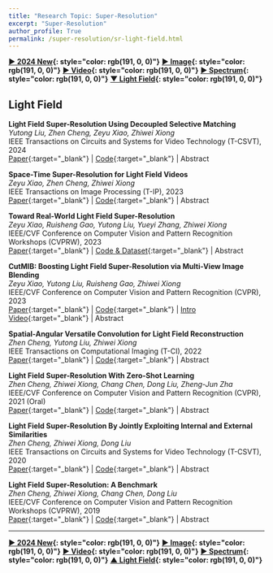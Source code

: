 ```yaml
---
title: "Research Topic: Super-Resolution"
excerpt: "Super-Resolution"
author_profile: True
permalink: /super-resolution/sr-light-field.html
---
```


**[▶ 2024 New](/super-resolution/2024-New){: style="color: rgb(191, 0, 0)"}**
**[▶ Image](/super-resolution/sr-image){: style="color: rgb(191, 0, 0)"}**
**[▶ Video](/super-resolution/sr-video){: style="color: rgb(191, 0, 0)"}**
**[▶ Spectrum](/super-resolution/sr-spectrum){: style="color: rgb(191, 0, 0)"}**
**[▼ Light Field](/super-resolution/sr-light-field){: style="color: rgb(191, 0, 0)"}**

## Light Field

**Light Field Super-Resolution Using Decoupled Selective Matching** <br>
_Yutong Liu, Zhen Cheng, Zeyu Xiao, Zhiwei Xiong_ <br>
<span><pub>IEEE Transactions on Circuits and Systems for Video Technology (T-CSVT), 2024</pub></span> <br>
[Paper](https://ieeexplore.ieee.org/abstract/document/10268449){:target="\_blank"} |
[Code](https://github.com/Yutong2022/DSMNet){:target="\_blank"} |
<a onclick='expandABS("liu23")'> Abstract </a>

<div style="display: none;" class=abs id="liu23"><br>
Non-local self-similarity has been well exploited in the single image super-resolution task as an effective prior. However, due to the difficulty of modeling the 4D correspondence globally, the potential of the non-local prior is less revealed for light field (LF) super-resolution. Meanwhile, existing non-local models only utilize the global spatial correspondence, but largely neglect the global geometric correspondence. To address the aforementioned problems, we propose a Decoupled Selective Matching Network (DSMNet) for LF super-resolution, by designing a novel selective matching mechanism to flexibly extract non-local information from specific 4D positions in an LF. Such a mechanism matches the reference patch with several auxiliary patches dynamically searched from predefined windows, which promotes efficiency while improving performance compared to the existing non-local models. Specifically, our DSMNet decouples the whole LF into Sub-Aperture Images (SAIs) and Epipolar Plane Images (EPIs). For each SAI patch, we separately perform the selective matching inside the current SAI and cross different SAIs to exploit the global spatial correspondence efficiently. For each EPI patch, we separately perform the selective matching in EPIs of different orientations to embed robust LF geometric information into features by enhancing EPI textures, which exploits the global geometric correspondence in an efficient manner. Comprehensive experiments validate that DSMNet outperforms state-of-the-art LF super-resolution methods both quantitatively and qualitatively.
</div>

**Space-Time Super-Resolution for Light Field Videos** <br>
_Zeyu Xiao, Zhen Cheng, Zhiwei Xiong_ <br>
<span><pub>IEEE Transactions on Image Processing (T-IP), 2023</pub></span> <br>
[Paper](https://ieeexplore.ieee.org/abstract/document/10225699/){:target="\_blank"} |
[Code](https://github.com/zeyuxiao1997/LFSTVSR){:target="\_blank"} |
<a onclick='expandABS("xiao23tip")'> Abstract </a>

<div style="display: none;" class=abs id="xiao23tip"><br>
Light field (LF) cameras suffer from a fundamental trade-off between spatial and angular resolutions. Additionally, due to the significant amount of data that needs to be recorded, the Lytro ILLUM, a modern LF camera, can only capture three frames per second. In this paper, we consider space-time super-resolution (SR) for LF videos, aiming at generating high-resolution and high-frame-rate LF videos from low-resolution and low-frame-rate observations. Extending existing space-time video SR methods to this task directly will meet two key challenges: 1) how to re-organize sub-aperture images (SAIs) efficiently and effectively given highly redundant LF videos, and 2) how to aggregate complementary information between multiple SAIs and frames considering the coherence in LF videos. To address the above challenges, we propose a novel framework for space-time super-resolving LF videos for the first time. First, we propose a novel Multi-Scale Dilated SAI Re-organization strategy for re-organizing SAIs into auxiliary view stacks with decreasing resolution as the Chebyshev distance in the angular dimension increases. In particular, the auxiliary view stack with original resolution preserves essential visual details, while the down-scaled view stacks capture long-range contextual information. Second, we propose the Multi-Scale Aggregated Feature extractor and the Angular-Assisted Feature Interpolation module to utilize and aggregate information from the spatial, angular, and temporal dimensions in LF videos. The former aggregates similar contents from different SAIs and frames for subsequent reconstruction in a disparity-free manner at the feature level, whereas the latter interpolates intermediate frames temporally by implicitly aggregating geometric information. Compared to other potential approaches, experimental results demonstrate that the reconstructed LF videos generated by our framework achieve higher reconstruction quality and better preserve the LF parallax structure and temporal consistency. The implementation code is available at https://github.com/zeyuxiao1997/LFSTVSR.

</div>

**Toward Real-World Light Field Super-Resolution** <br>
_Zeyu Xiao, Ruisheng Gao, Yutong Liu, Yueyi Zhang, Zhiwei Xiong_ <br>
<span><pub>IEEE/CVF Conference on Computer Vision and Pattern Recognition Workshops (CVPRW), 2023</pub></span> <br>
[Paper](https://openaccess.thecvf.com/content/CVPR2023W/LFNAT/papers/Xiao_Toward_Real-World_Light_Field_Super-Resolution_CVPRW_2023_paper.pdf){:target="\_blank"} |
[Code & Dataset](https://github.com/zeyuxiao1997/RealLFSR){:target="\_blank"} |
<a onclick='expandABS("xiao23cvprw")'> Abstract </a>

<div style="display: none;" class=abs id="xiao23cvprw"><br>
Deep learning has opened up new possibilities for light field super-resolution (SR), but existing methods trained on synthetic datasets with simple degradations (e.g., bicubic downsampling) suffer from poor performance when applied to complex real-world scenarios. To address this problem, we introduce LytroZoom, the first real-world light field SR dataset capturing paired low- and high-resolution light fields of diverse indoor and outdoor scenes using a Lytro ILLUM camera. Additionally, we propose the Omni-Frequency Projection Network (OFPNet), which decomposes the omni-frequency components and iteratively enhances them through frequency projection operations to address spatially variant degradation processes present in all frequency components. Experiments demonstrate that models trained on LytroZoom outperform those trained on synthetic datasets and are generalizable to diverse content and devices. Quantitative and qualitative evaluations verify the superiority of OFPNet. We believe this work will inspire future research in real-world light field SR.
</div>

**CutMIB: Boosting Light Field Super-Resolution via Multi-View Image Blending** <br>
_Zeyu Xiao, Yutong Liu, Ruisheng Gao, Zhiwei Xiong_ <br>
<span><pub>IEEE/CVF Conference on Computer Vision and Pattern Recognition (CVPR), 2023</pub></span> <br>
[Paper](https://openaccess.thecvf.com/content/CVPR2023/html/Xiao_CutMIB_Boosting_Light_Field_Super-Resolution_via_Multi-View_Image_Blending_CVPR_2023_paper.html){:target="\_blank"} |
[Code](https://github.com/zeyuxiao1997/CutMIB){:target="\_blank"} |
[Intro Video](https://www.youtube.com/watch?v=kcB94P5CWOc){:target="\_blank"} |
<a onclick='expandABS("xiao23cvpr")'> Abstract </a>

<div style="display: none;" class=abs id="xiao23cvpr"><br>
Data augmentation (DA) is an efficient strategy for improving the performance of deep neural networks. Recent DA strategies have demonstrated utility in single image super-resolution (SR). Little research has, however, focused on the DA strategy for light field SR, in which multi-view information utilization is required. For the first time in light field SR, we propose a potent DA strategy called CutMIB to improve the performance of existing light field SR networks while keeping their structures unchanged. Specifically, CutMIB first cuts low-resolution (LR) patches from each view at the same location. Then CutMIB blends all LR patches to generate the blended patch and finally pastes the blended patch to the corresponding regions of high-resolution light field views, and vice versa. By doing so, CutMIB enables light field SR networks to learn from implicit geometric information during the training stage. Experimental results demonstrate that CutMIB can improve the reconstruction performance and the angular consistency of existing light field SR networks. We further verify the effectiveness of CutMIB on real-world light field SR and light field denoising. The implementation code is available at https://github.com/zeyuxiao1997/CutMIB.
</div>

**Spatial-Angular Versatile Convolution for Light Field Reconstruction** <br>
_Zhen Cheng, Yutong Liu, Zhiwei Xiong_ <br>
<span><pub>IEEE Transactions on Computational Imaging (T-CI), 2022</pub></span> <br>
[Paper](https://ieeexplore.ieee.org/document/9966657/){:target="\_blank"} |
[Code](https://github.com/Joechann0831/SAV_conv){:target="\_blank"} |
<a onclick='expandABS("cheng22")'> Abstract </a>

<div style="display: none;" class=abs id="cheng22"><br>
Spatial-angular separable convolution (SAS-conv) has been widely used for efficient and effective 4D light field (LF) feature embedding in different tasks, which mimics a 4D convolution by alternatively operating on 2D spatial slices and 2D angular slices. In this paper, we argue that, despite its global intensity modeling capabilities, SAS-conv can only embed local geometry information into the features, resulting in inferior performances in the regions with textures and occlusions. Because the epipolar lines are highly related to the scene depth, we introduce the concept of spatial-angular correlated convolution (SAC-conv). By alternating 2D convolutions on the vertical and horizontal epipolar slices, SAC-conv can embed global and robust geometry information into the features. We verify that SAS-conv and SAC-conv are skilled at different aspects of 4D LF feature embedding through a detailed feature and error analysis. Based on their complementarity, we further combine SAS-conv and SAC-conv by a parallel residual connection, forming a new spatial-angular versatile convolution (SAV-conv) module. We conduct comprehensive experiments on two representative LF reconstruction tasks, i.e., LF angular super-resolution and LF spatial super-resolution. Both the quantitative and qualitative results demonstrate that, without any extra parameters, networks upgraded with our proposed SAV-conv notably outperform those upgraded with SAS-conv and achieve a new state-of-the-art performance.
</div>

**Light Field Super-Resolution With Zero-Shot Learning** <br>
_Zhen Cheng, Zhiwei Xiong, Chang Chen, Dong Liu, Zheng-Jun Zha_ <br>
<span><pub>IEEE/CVF Conference on Computer Vision and Pattern Recognition (CVPR), 2021 <highlighted>(Oral)</highlighted></pub></span> <br>
[Paper](https://openaccess.thecvf.com/content/CVPR2021/html/Cheng_Light_Field_Super-Resolution_With_Zero-Shot_Learning_CVPR_2021_paper){:target="\_blank"} |
[Code](https://github.com/Joechann0831/LFZSSR){:target="\_blank"} |
<a onclick='expandABS("cheng21")'> Abstract </a>

<div style="display: none;" class=abs id="cheng21"><br>
Deep learning provides a new avenue for light field super-resolution (SR). However, the domain gap caused by drastically different light field acquisition conditions poses a main obstacle in practice. To fill this gap, we propose a zero-shot learning framework for light field SR, which learns a mapping to super-resolve the reference view with examples extracted solely from the input low-resolution light field itself. Given highly limited training data under the zero-shot setting, however, we observe that it is difficult to train an end-to-end network successfully. Instead, we divide this challenging task into three sub-tasks, i.e., pre-upsampling, view alignment, and multi-view aggregation, and then conquer them separately with simple yet efficient CNNs. Moreover, the proposed framework can be readily extended to finetune the pre-trained model on a source dataset to better adapt to the target input, which further boosts the performance of light field SR in the wild. Experimental results validate that our method not only outperforms classic non-learning-based methods, but also generalizes better to unseen light fields than state-of-the-art deep-learning-based methods when the domain gap is large.
</div>

**Light Field Super-Resolution By Jointly Exploiting Internal and External Similarities** <br>
_Zhen Cheng, Zhiwei Xiong, Dong Liu_ <br>
<span><pub>IEEE Transactions on Circuits and Systems for Video Technology (T-CSVT), 2020</pub></span> <br>
[Paper](https://ieeexplore.ieee.org/document/8733069){:target="\_blank"} |
[Code](https://github.com/Joechann0831/LFSR-FusNet){:target="\_blank"} |
<a onclick='expandABS("cheng20")'> Abstract </a>

<div style="display: none;" class=abs id="cheng20"><br>
Light field images taken by plenoptic cameras often have a tradeoff between spatial and angular resolutions. In this paper, we propose a novel spatial super-resolution approach for light field images by jointly exploiting internal and external similarities. The internal similarity refers to the correlations across the angular dimensions of the 4D light field itself, while the external similarity refers to the cross-scale correlations learned from an external light field dataset. Specifically, we advance the classic projection-based method that exploits the internal similarity by introducing the intensity consistency checking criterion and a back-projection refinement, while the external correlation is learned by a CNN-based method which aggregates all warped high-resolution sub-aperture images upsampled from the low-resolution input using a single image super-resolution method. By analyzing the error distributions of the above two methods and investigating the upperbound of combining them, we find that the internal and external similarities are complementary to each other. Accordingly, we further propose a pixel-wise adaptive fusion network to take advantage of both their merits by learning a weighting matrix. Experimental results on both synthetic and real-world light field datasets validate the superior performance of the proposed approach over the state-of-the-arts.
</div>

**Light Field Super-Resolution: A Benchmark** <br>
_Zhen Cheng, Zhiwei Xiong, Chang Chen, Dong Liu_ <br>
<span><pub>IEEE/CVF Conference on Computer Vision and Pattern Recognition Workshops (CVPRW), 2019</pub></span> <br>
[Paper](http://openaccess.thecvf.com/content_CVPRW_2019/html/NTIRE/Cheng_Light_Field_Super-Resolution_A_Benchmark_CVPRW_2019_paper){:target="\_blank"} |
[Code](https://github.com/Joechann0831/LFSRBenchmark){:target="\_blank"} |
<a onclick='expandABS("cheng18")'> Abstract </a>

<div style="display: none;" class=abs id="cheng18"><br>
Lenslet-based light field imaging generally suffers from a fundamental trade-off between spatial and angular resolutions, which limits its promotion to practical applications. To this end, a substantial amount of efforts have been dedicated to light field super-resolution (SR) in recent years. Despite the demonstrated success, existing light field SR methods are often evaluated based on different degradation assumptions using different datasets, and even contradictory results are reported in literature. In this paper, we conduct the first systematic benchmark evaluation for representative light field SR methods on both synthetic and real-world datasets with various downsampling kernels and scaling factors. We then analyze and discuss the advantages and limitations of each kind of method from different perspectives. Especially, we find that CNN-based single image SR without using any angular information outperforms most light field SR methods even including learning-based ones. This benchmark evaluation, along with the comprehensive analysis and discussion, sheds light on the future researches in light field SR.
</div>

---

**[▶ 2024 New](/super-resolution/2024-New){: style="color: rgb(191, 0, 0)"}**
**[▶ Image](/super-resolution/sr-image){: style="color: rgb(191, 0, 0)"}**
**[▶ Video](/super-resolution/sr-video){: style="color: rgb(191, 0, 0)"}**
**[▶ Spectrum](/super-resolution/sr-spectrum){: style="color: rgb(191, 0, 0)"}**
**[▲ Light Field](/super-resolution/sr-light-field){: style="color: rgb(191, 0, 0)"}**
